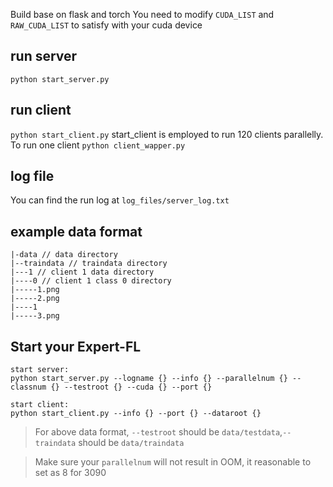 Build base on flask and torch
You need to modify ```CUDA_LIST``` and ```RAW_CUDA_LIST``` to satisfy with your cuda device
## run server
```python start_server.py```
## run client
```python start_client.py```
start_client is employed to run 120 clients parallelly.
To run one client ```python client_wapper.py```
## log file
You can find the run log at ```log_files/server_log.txt```

## example data format
```
|-data // data directory
|--traindata // traindata directory
|---1 // client 1 data directory
|----0 // client 1 class 0 directory
|-----1.png
|-----2.png
|----1
|-----3.png
```

## Start your Expert-FL
```
start server:
python start_server.py --logname {} --info {} --parallelnum {} --classnum {} --testroot {} --cuda {} --port {}

start client:
python start_client.py --info {} --port {} --dataroot {}
```
> For above data format, ```--testroot``` should be ```data/testdata```,```--traindata``` should be ```data/traindata``` 

> Make sure your ```parallelnum``` will not result in OOM, it reasonable to set as 8 for 3090